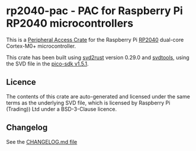 # rp2040-pac - PAC for Raspberry Pi RP2040 microcontrollers

This is a [Peripheral Access Crate] for the Raspberry Pi [RP2040] dual-core
Cortex-M0+ microcontroller.

[Peripheral Access Crate]: https://rust-embedded.github.io/book/start/registers.html
[RP2040]: https://datasheets.raspberrypi.org/rp2040/rp2040_datasheet.pdf

This crate has been built using [svd2rust] version 0.29.0 and [svdtools], using
the SVD file in the [pico-sdk v1.5.1].

[svd2rust]: https://github.com/rust-embedded/svd2rust
[svdtools]: https://github.com/stm32-rs/svdtools
[pico-sdk v1.5.1]: https://github.com/raspberrypi/pico-sdk/blob/1.5.1/src/rp2040/hardware_regs/rp2040.svd

## Licence

The contents of this crate are auto-generated and licensed under the same terms
as the underlying SVD file, which is licensed by Raspberry Pi (Trading)) Ltd
under a BSD-3-Clause licence.

## Changelog

See the [CHANGELOG.md file]

[CHANGELOG.md file]: ./CHANGELOG.md
